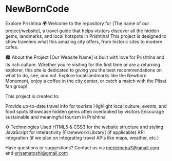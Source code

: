 # NewBornCode
Explore Prishtina 🌍
Welcome to the repository for [The name of our project/website], a travel guide that helps visitors discover all the hidden gems, landmarks, and local hotspots in Prishtina! This project is designed to show travelers what this amazing city offers, from historic sites to modern cafes.

🏙️ About the Project
[Our Website Name] is built with love for Prishtina and its rich culture. Whether you’re visiting for the first time or are a returning explorer, this site is dedicated to giving you the best recommendations on what to do, see, and eat. Explore local landmarks like the Newborn Monument, enjoy a coffee in the city center, or catch a match with the Plisat fan group!

This project is created to:

Provide up-to-date travel info for tourists
Highlight local culture, events, and food spots
Showcase hidden gems often overlooked by visitors
Encourage sustainable and meaningful tourism in Prishtina

⚙️ Technologies Used
HTML5 & CSS3 for the website structure and styling
JavaScript for interactivity
[Framework/Library] (if applicable)
API integration (if we plan on integrating travel APIs like maps, weather, etc.)

Have questions or suggestions? Contact us via merjemeba3@gmail.com and erisamatoshi@gmail.com 

